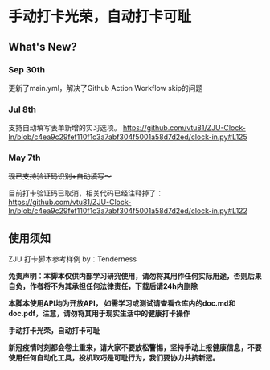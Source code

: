 # 手动打卡光荣，自动打卡可耻

## What's New?


### Sep 30th
更新了main.yml，解决了Github Action Workflow skip的问题

### Jul 8th

支持自动填写表单新增的实习选项。
https://github.com/vtu81/ZJU-Clock-In/blob/c4ea9c29fef110f1c3a7abf304f5001a58d7d2ed/clock-in.py#L125

### May 7th

<s>现已支持验证码识别+自动填写～</s>

目前打卡验证码已取消，相关代码已经注释掉了：
https://github.com/vtu81/ZJU-Clock-In/blob/c4ea9c29fef110f1c3a7abf304f5001a58d7d2ed/clock-in.py#L122

## 使用须知

ZJU 打卡脚本参考样例 by：Tenderness

**免责声明：本脚本仅供内部学习研究使用，请勿将其用作任何实际用途，否则后果自负，作者将不为其承担任何法律责任，下载后请24h内删除**

**本脚本使用API均为开放API， 如需学习或测试请查看仓库内的doc.md和doc.pdf，注意，请勿将其用于现实生活中的健康打卡操作**

**手动打卡光荣，自动打卡可耻**

**新冠疫情时刻都会卷土重来，请大家不要放松警惕，坚持手动上报健康信息，不要使用任何自动化工具，投机取巧是可耻行为，我们要协力共抗新冠。**
